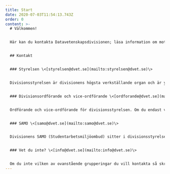 ```yaml
---
title: Start
date: 2020-07-03T11:54:13.743Z
order: 0
content: >-
  # Välkommen!


  Här kan du kontakta Datavetenskapsdivisionen; läsa information om mottagningen hösten 2020; och se alla divisionens dokument.


  ## Kontakt


  ### Styrelsen \<[styrelsen@dvet.se](mailto:styrelsen@dvet.se)\>


  Divisionsstyrelsen är divisionens högsta verkställande organ och är ytterst ansvariga för divisionen.   


  ### Divisionsordförande och vice-ordförande \<[ordforande@dvet.se](mailto:ordforande@dvet.se)\>


  Ordförande och vice-ordförande för divisionsstyrelsen. Om du endast vill kontakta dessa två personer kan du mejla denna kontaktväg.


  ### SAMO \<[samo@dvet.se](mailto:samo@dvet.se)\>


  Divisionens SAMO (Studentarbetsmiljöombud) sitter i divisionsstyrelsen och ansvarar för studenternas åsikter om den fysiska och psykiska studiemiljön framförs till universitetet.


  ### Vet du inte? \<[info@dvet.se](mailto:info@dvet.se)\> 


  Om du inte vilken av ovanstående grupperingar du vill kontakta så skriv ett mejl till [info@dvet.se](mailto:info@dvet.se).
---
```

